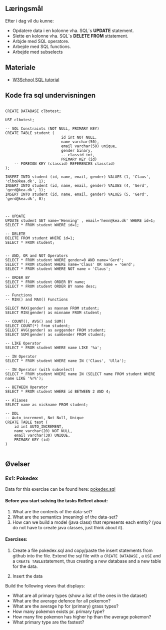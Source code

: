 
## Læringsmål
Efter i dag vil du kunne:

* Opdatere data i en kolonne vha. SQL´s **UPDATE** statement.
* Slette en kolonne vha. SQL´s **DELETE FROM** sttatement.
* Arbjde med SQL operatore.
* Arbejde med SQL functions.
* Arbejde med subselects


## Materiale
* [W3School SQL tutorial](https://www.w3schools.com/sql/)

## Kode fra sql undervisningen 

```

CREATE DATABASE clbotest;

USE clbotest;

-- SQL Constraints (NOT NULL, PRIMARY KEY)
CREATE TABLE student (
                         id int NOT NULL,
                         name varchar(50),
                         email varchar(50) unique,
                         gender binary,
                         -- classid int,
                         PRIMARY KEY (id)
    -- FOREIGN KEY (classid) REFERENCES class(id)
);

INSERT INTO student (id, name, email, gender) VALUES (1, 'Claus', 'clbo@kea.dk', 1);
INSERT INTO student (id, name, email, gender) VALUES (4, 'Gerd', 'gerd@kea.dk', 1);
INSERT INTO student (id, name, email, gender) VALUES (5, 'Gerd', 'gerd@kea.dk', 0);



-- UPDATE
UPDATE student SET name='Henning' , email='henn@kea.dk' WHERE id=1;
SELECT * FROM student WHERE id=1;

-- DELETE
DELETE FROM student WHERE id=1;
SELECT * FROM student;


-- AND, OR and NOT Operators
SELECT * FROM student WHERE gender=0 AND name='Gerd';
SELECT * FROM student WHERE name='Claus' OR name = 'Gerd';
SELECT * FROM student WHERE NOT name = 'Claus';

-- ORDER BY
SELECT * FROM student ORDER BY name;
SELECT * FROM student ORDER BY name desc;

-- Functions
-- MIN() and MAX() Functions

SELECT MAX(gender) as maxnam FROM student;
SELECT MIN(gender) as minname FROM student;

-- COUNT(), AVG() and SUM()
SELECT COUNT(*) from student;
SELECT AVG(gender) as avggender FROM student;
SELECT SUM(gender) as sumGender FROM student;

-- LIKE Operator
SELECT * FROM student WHERE name LIKE '%a';

-- IN Operator
SELECT * FROM student WHERE name IN ('Claus', 'Ulla');

-- IN Operator (with subselect)
SELECT * FROM student WHERE name IN (SELECT name FROM student WHERE name LIKE '%r%'); 

-- BETWEEN Operator
SELECT * FROM student WHERE id BETWEEN 2 AND 4;

-- Aliases
SELECT name as nickname FROM student;

-- DDL
-- Auto_increment, Not Null, Unique
CREATE TABLE test (
    id int AUTO_INCREMENT,
    name varchar(20) NOT NULL,
    email varchar(30) UNIQUE,
    PRIMARY KEY (id)
)


```



## Øvelser

### Ex1: Pokedex

Data for this exercise can be found here: [pokedex.sql](https://github.com/2-semester-programmering/dat22v1_assets/blob/main/pokedex.sql)

#### Before you start solving the tasks Reflect about:

1. What are the contents of the data-set?
2. What are the semantics (meaning) of the data-set?
3. How can we build a model (java class) that represents each entity? (you do not have to create java classes, just think about it).

#### Exercises:
1. Create a file pokedex.sql and copy/paste the insert statements from github into the file. 
Extend the sql file with a ```` CREATE DATABASE ```` , a ```` USE ```` and a ```` CREATE TABLE ````statement, thus creating a new database and a new table for the data.

2. Insert the data

Build the following views that displays:
* What are all primary types (show a list of the ones in the dataset)
* What are the average defence for all pokemon?
* What are the average hp for (primary) grass types?
* How many pokemon exists pr. primary type?
* How many fire pokemon has higher hp than the average pokemon?
* What primary type are the fastest?





